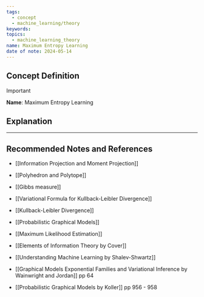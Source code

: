 ```yaml
---
tags:
  - concept
  - machine_learning/theory
keywords: 
topics:
  - machine_learning_theory
name: Maximum Entropy Learning
date of note: 2024-05-14
---
```


## Concept Definition

>[!important]
>**Name**: Maximum Entropy Learning



## Explanation





-----------
##  Recommended Notes and References

- [[Information Projection and Moment Projection]]
- [[Polyhedron and Polytope]]

- [[Gibbs measure]]
- [[Variational Formula for Kullback-Leibler Divergence]]
- [[Kullback-Leibler Divergence]]
- [[Probabilistic Graphical Models]]

- [[Maximum Likelihood Estimation]]


- [[Elements of Information Theory by Cover]] 
- [[Understanding Machine Learning by Shalev-Shwartz]]
- [[Graphical Models Exponential Families and Variational Inference by Wainwright and Jordan]] pp 64
- [[Probabilistic Graphical Models by Koller]] pp 956 - 958